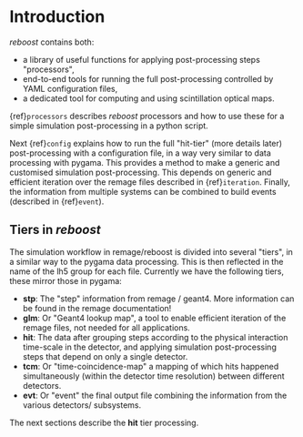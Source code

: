 # Introduction

_reboost_ contains both:

- a library of useful functions for applying post-processing steps "processors",
- end-to-end tools for running the full post-processing controlled by YAML
  configuration files,
- a dedicated tool for computing and using scintillation optical maps.

{ref}`processors` describes _reboost_ processors and how to use these for a
simple simulation post-processing in a python script.

Next {ref}`config` explains how to run the full "hit-tier" (more details
later) post-processing with a configuration file, in a way very similar to data
processing with pygama. This provides a method to make a generic and customised
simulation post-processing. This depends on generic and efficient iteration over
the remage files described in {ref}`iteration`. Finally, the information from
multiple systems can be combined to build events (described in {ref}`event`).

## Tiers in _reboost_

The simulation workflow in remage/reboost is divided into several "tiers", in a
similar way to the pygama data processing. This is then reflected in the name of
the lh5 group for each file. Currently we have the following tiers, these mirror
those in pygama:

- **stp**: The "step" information from remage / geant4. More information can be
  found in the remage documentation!
- **glm**: Or "Geant4 lookup map", a tool to enable efficient iteration of the
  remage files, not needed for all applications.
- **hit**: The data after grouping steps according to the physical interaction
  time-scale in the detector, and applying simulation post-processing steps that
  depend on only a single detector.
- **tcm**: Or "time-coincidence-map" a mapping of which hits happened
  simultaneously (within the detector time resolution) between different
  detectors.
- **evt**: Or "event" the final output file combining the information from the
  various detectors/ subsystems.

The next sections describe the **hit** tier processing.
